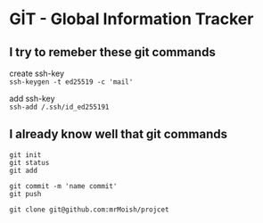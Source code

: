 GİT - Global Information Tracker
================================

I try to remeber these git commands
----------------------------

create ssh-key  
`ssh-keygen -t ed25519 -c 'mail'`

add ssh-key  
`ssh-add /.ssh/id_ed255191`


I already know well that git commands
-------------------------------------

```
git init
git status
git add

git commit -m 'name commit'
git push

git clone git@github.com:mrMoish/projcet
```
